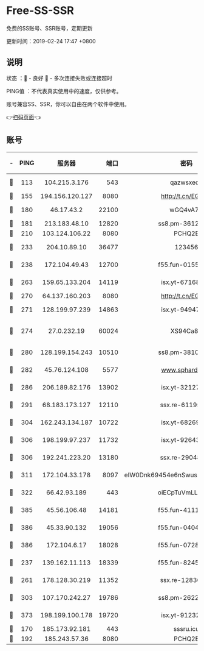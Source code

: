 # Free-SS-SSR

免费的SS账号、SSR账号，定期更新

更新时间：2019-02-24 17:47 +0800

## 说明

状态     ：🙂 - 良好 🙁 - 多次连接失败或连接超时

PING值   ：不代表真实使用中的速度，仅供参考。

账号兼容SS、SSR，你可以自由在两个软件中使用。

👉[扫码页面](https://liesauer.github.io/free-ss-ssr.github.io/)👈

## 账号

|-|PING|服务器|端口|密码|加密方式|区域|
|:----:|:----:|:-----:|-----:|:----:|:----:|:----:|
|🙂|113|104.215.3.176|543|qazwsxedc|aes-256-gcm|JP|
|🙂|155|194.156.120.127|8080|http://t.cn/EGJIyrl|rc4-md5|RU|
|🙂|180|46.17.43.2|22100|wGQ4vA7D|aes-256-gcm|RU|
|🙂|181|213.183.48.10|12820|ss8.pm-36124269|rc4-md5|RU|
|🙂|210|103.124.106.22|8080|PCHQ2E|rc4-md5|US|
|🙂|233|204.10.89.10|36477|123456|aes-256-cfb|US|
|🙂|238|172.104.49.43|12700|f55.fun-01558008|aes-256-cfb|SG|
|🙂|263|159.65.133.204|14119|isx.yt-67168990|aes-256-cfb|SG|
|🙂|270|64.137.160.203|8080|http://t.cn/EGJIyrl|rc4-md5|CA|
|🙂|271|128.199.97.239|14863|isx.yt-94947792|aes-256-cfb|SG|
|🙂|274|27.0.232.19|60024|XS94Ca8K|xchacha20-ietf-poly1305|HK|
|🙂|280|128.199.154.243|10510|ss8.pm-38103435|aes-256-cfb|SG|
|🙂|282|45.76.124.108|5577|www.sphard.com|aes-256-cfb|AU|
|🙂|286|206.189.82.176|13902|isx.yt-32127764|aes-256-cfb|SG|
|🙂|291|68.183.173.127|12110|ssx.re-61195437|aes-256-cfb|US|
|🙂|304|162.243.134.187|10722|isx.yt-68269758|aes-256-cfb|US|
|🙂|306|198.199.97.237|11732|isx.yt-92643229|aes-256-cfb|US|
|🙂|306|192.241.223.20|13180|ssx.re-29048876|aes-256-cfb|US|
|🙂|311|172.104.33.178|8097|eIW0Dnk69454e6nSwuspv9DmS201tQ0D|aes-256-cfb|SG|
|🙂|322|66.42.93.189|443|oiECpTuVmLLxk4Ts|aes-256-cfb|US|
|🙂|385|45.56.106.48|14181|f55.fun-41115808|aes-256-cfb|US|
|🙂|386|45.33.90.132|19056|f55.fun-04047720|aes-256-cfb|US|
|🙂|386|172.104.6.17|18028|f55.fun-07282375|aes-256-cfb|US|
|🙂|237|139.162.11.113|18339|f55.fun-82455292|aes-256-cfb|SG|
|🙂|261|178.128.30.219|11352|ssx.re-12830848|aes-256-cfb|SG|
|🙂|303|107.170.242.27|19786|ss8.pm-26221677|aes-256-cfb|US|
|🙂|373|198.199.100.178|19720|isx.yt-91232845|aes-256-cfb|US|
|🙁|170|185.173.92.181|443|sssru.icu|rc4-md5|RU|
|🙁|192|185.243.57.36|8080|PCHQ2E|rc4-md5|US|
